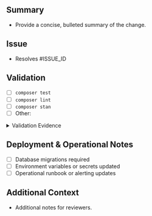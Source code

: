 ## Summary
- Provide a concise, bulleted summary of the change.

## Issue
- Resolves #ISSUE_ID

## Validation
- [ ] `composer test`
- [ ] `composer lint`
- [ ] `composer stan`
- [ ] Other: <!-- e.g. `npm run build` -->

<details>
<summary>Validation Evidence</summary>

```
Paste logs or link to screenshots here.
```

</details>

## Deployment & Operational Notes
- [ ] Database migrations required
- [ ] Environment variables or secrets updated
- [ ] Operational runbook or alerting updates

## Additional Context
- Additional notes for reviewers.
